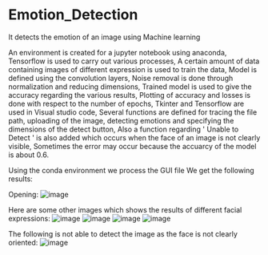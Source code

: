 # Emotion_Detection
It detects the emotion of an image using Machine learning

An environment is created for a jupyter notebook using anaconda,
Tensorflow is used to carry out various processes,
A certain amount of data containing images of different expression is used to train the data,
Model is defined using the convolution layers,
Noise removal is done through normalization and reducing dimensions,
Trained model is used to give the accuracy regarding the various results,
Plotting of accuracy and losses is done with respect to the number of epochs,
Tkinter and Tensorflow are used in Visual studio code,
Several functions are defined for tracing the file path, uploading of the image, detecting emotions and specifying the dimensions of the detect button,
Also a function regarding ' Unable to Detect ' is also added which occurs when the face of an image is not clearly visible,
Sometimes the error may occur because the accuarcy of the model is about 0.6.

Using the conda environment we process the GUI file
We get the following results:

Opening:
![image](https://github.com/NK3210/Emotion_Detection/assets/103502186/749d1936-0b53-424e-9efc-94aac2bbb7ad)

Here are some other images which shows the results of different facial expressions:
![image](https://github.com/NK3210/Emotion_Detection/assets/103502186/a77f3506-6feb-48f6-af75-54eebda5227d)
![image](https://github.com/NK3210/Emotion_Detection/assets/103502186/b852ad55-e0ca-4ebf-88d7-febc5c65c787)
![image](https://github.com/NK3210/Emotion_Detection/assets/103502186/39255cd9-c285-40cd-98bc-d7dfed83c590)
![image](https://github.com/NK3210/Emotion_Detection/assets/103502186/6e0e6bc1-a1e7-4cb1-ba15-d9c2cc9ef034)

The following is not able to detect the image as the face is not clearly oriented:
![image](https://github.com/NK3210/Emotion_Detection/assets/103502186/668851eb-d62e-4e98-8662-1b812037785e)
